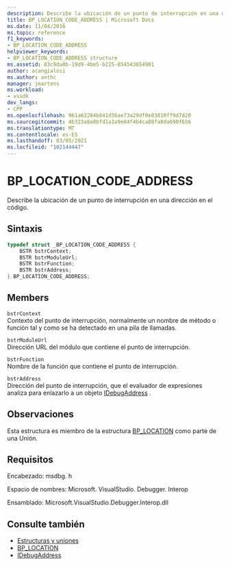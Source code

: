 ```yaml
---
description: Describe la ubicación de un punto de interrupción en una dirección en el código.
title: BP_LOCATION_CODE_ADDRESS | Microsoft Docs
ms.date: 11/04/2016
ms.topic: reference
f1_keywords:
- BP_LOCATION_CODE_ADDRESS
helpviewer_keywords:
- BP_LOCATION_CODE_ADDRESS structure
ms.assetid: 83c9da8b-19d9-4be5-b225-854543654901
author: acangialosi
ms.author: anthc
manager: jmartens
ms.workload:
- vssdk
dev_langs:
- CPP
ms.openlocfilehash: 961a62284b841d56ae73a29df0e83810ff9d7d20
ms.sourcegitcommit: 4b323a8a8bfd1a1a9e84f4b4ca88fa8da690f656
ms.translationtype: MT
ms.contentlocale: es-ES
ms.lasthandoff: 03/05/2021
ms.locfileid: "102144447"
---
```

# <a name="bp_location_code_address"></a>BP_LOCATION_CODE_ADDRESS
Describe la ubicación de un punto de interrupción en una dirección en el código.

## <a name="syntax"></a>Sintaxis

```cpp
typedef struct _BP_LOCATION_CODE_ADDRESS {
    BSTR bstrContext;
    BSTR bstrModuleUrl;
    BSTR bstrFunction;
    BSTR bstrAddress;
} BP_LOCATION_CODE_ADDRESS;
```

## <a name="members"></a>Members
`bstrContext`\
Contexto del punto de interrupción, normalmente un nombre de método o función tal y como se ha detectado en una pila de llamadas.

`bstrModuleUrl`\
Dirección URL del módulo que contiene el punto de interrupción.

`bstrFunction`\
Nombre de la función que contiene el punto de interrupción.

`bstrAddress`\
Dirección del punto de interrupción, que el evaluador de expresiones analiza para enlazarlo a un objeto [IDebugAddress](../../../extensibility/debugger/reference/idebugaddress.md) .

## <a name="remarks"></a>Observaciones
Esta estructura es miembro de la estructura [BP_LOCATION](../../../extensibility/debugger/reference/bp-location.md) como parte de una Unión.

## <a name="requirements"></a>Requisitos
Encabezado: msdbg. h

Espacio de nombres: Microsoft. VisualStudio. Debugger. Interop

Ensamblado: Microsoft.VisualStudio.Debugger.Interop.dll

## <a name="see-also"></a>Consulte también
- [Estructuras y uniones](../../../extensibility/debugger/reference/structures-and-unions.md)
- [BP_LOCATION](../../../extensibility/debugger/reference/bp-location.md)
- [IDebugAddress](../../../extensibility/debugger/reference/idebugaddress.md)

